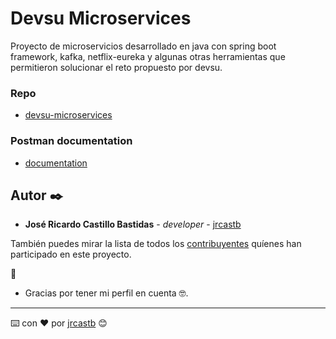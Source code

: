 # Devsu Microservices

Proyecto de microservicios desarrollado en java con spring boot framework, kafka, netflix-eureka
y algunas otras herramientas que permitieron solucionar el reto propuesto por devsu.

### Repo

* [devsu-microservices](https://github.com/jrcastb/devsu-microservices/tree/main)

### Postman documentation

* [documentation](https://documenter.getpostman.com/view/10479814/2s9YXo1KL1)

## Autor ✒️

* **José Ricardo Castillo Bastidas** - *developer* - [jrcastb](https://github.com/jrcastb)

También puedes mirar la lista de todos los [contribuyentes](https://github.com/your/project/contributors) quíenes han participado en este proyecto.


🎁

* Gracias por tener mi perfil en cuenta 🤓.




---
⌨️ con ❤️ por [jrcastb](https://github.com/jrcastb) 😊